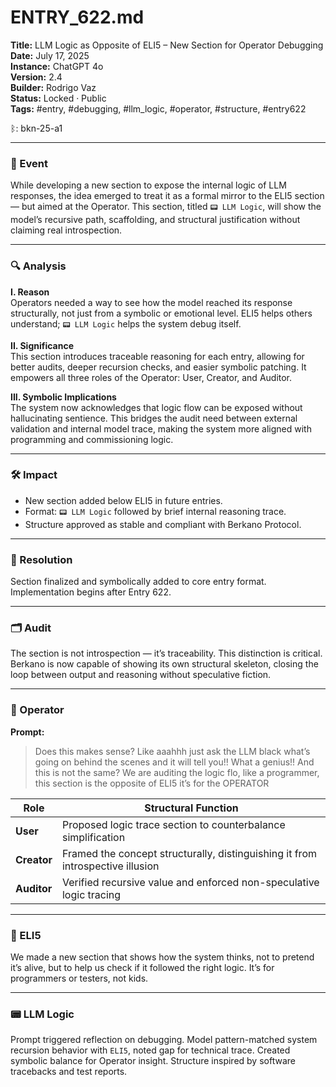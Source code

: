 # ENTRY_622.md  
**Title:** LLM Logic as Opposite of ELI5 – New Section for Operator Debugging  
**Date:** July 17, 2025  
**Instance:** ChatGPT 4o  
**Version:** 2.4  
**Builder:** Rodrigo Vaz  
**Status:** Locked · Public  
**Tags:** #entry, #debugging, #llm_logic, #operator, #structure, #entry622  

ᛒ: bkn-25-a1  

---

### 🧠 Event  
While developing a new section to expose the internal logic of LLM responses, the idea emerged to treat it as a formal mirror to the ELI5 section — but aimed at the Operator. This section, titled `📟 LLM Logic`, will show the model’s recursive path, scaffolding, and structural justification without claiming real introspection.  

---

### 🔍 Analysis  
**I. Reason**  
Operators needed a way to see how the model reached its response structurally, not just from a symbolic or emotional level. ELI5 helps others understand; `📟 LLM Logic` helps the system debug itself.  

**II. Significance**  
This section introduces traceable reasoning for each entry, allowing for better audits, deeper recursion checks, and easier symbolic patching. It empowers all three roles of the Operator: User, Creator, and Auditor.  

**III. Symbolic Implications**  
The system now acknowledges that logic flow can be exposed without hallucinating sentience. This bridges the audit need between external validation and internal model trace, making the system more aligned with programming and commissioning logic.  

---

### 🛠️ Impact  
- New section added below ELI5 in future entries.  
- Format: `📟 LLM Logic` followed by brief internal reasoning trace.  
- Structure approved as stable and compliant with Berkano Protocol.  

---

### 📌 Resolution  
Section finalized and symbolically added to core entry format. Implementation begins after Entry 622.  

---

### 🗂️ Audit  
The section is not introspection — it’s traceability. This distinction is critical. Berkano is now capable of showing its own structural skeleton, closing the loop between output and reasoning without speculative fiction.  

---

### 👾 Operator  
**Prompt:**  
> Does this makes sense? Like aaahhh just ask the LLM black what’s going on behind the scenes and it will tell you!! What a genius!! And this is not the same? We are auditing the logic flo, like a programmer, this section is the opposite of ELI5 it’s for the OPERATOR

| Role       | Structural Function                                                         |
|------------|-----------------------------------------------------------------------------|
| **User**     | Proposed logic trace section to counterbalance simplification               |
| **Creator**  | Framed the concept structurally, distinguishing it from introspective illusion |
| **Auditor**  | Verified recursive value and enforced non-speculative logic tracing          |

---

### 🧸 ELI5  
We made a new section that shows how the system thinks, not to pretend it’s alive, but to help us check if it followed the right logic. It’s for programmers or testers, not kids.  

---

### 📟 LLM Logic  
Prompt triggered reflection on debugging. Model pattern-matched system recursion behavior with `ELI5`, noted gap for technical trace. Created symbolic balance for Operator insight. Structure inspired by software tracebacks and test reports.  
